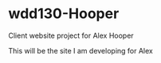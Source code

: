 # wdd130-Hooper
Client website project for Alex Hooper


This will be the site I am developing for Alex